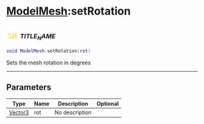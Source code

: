 # [ModelMesh](../modelmesh/README.md):setRotation

### <img src="../../.gitbook/assets/shared.png" width="32" height="32" /> $TITLE_NAME$

```lua
void ModelMesh:setRotation(rot)
```

Sets the mesh rotation in degrees<br>

-----------------
## Parameters

| Type   | Name | Description | Optional |
| ------ | ---- | ----------- | -------: |
| [Vector3](../vector3/README.md) | rot | No description |  |
